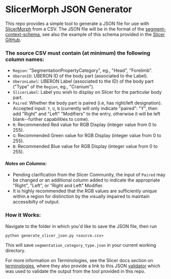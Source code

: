 # SlicerMorph JSON Generator

This repo provides a simple tool to generate a JSON file for use with [SlicerMorph](https://slicermorph.github.io/) from a CSV. The JSON file will be in the format of the [segment-context-schema](https://github.com/QIICR/dcmqi/blob/master/doc/schemas/segment-context-schema.json), see also the example of this schema provided in the [Slicer GitHub](https://github.com/Slicer/Slicer/blob/main/Modules/Loadable/Terminologies/Resources/SegmentationCategoryTypeModifier-DICOM-Master.json).

### The source CSV must contain (at minimum) the following column names:
   - `Region`: "SegmentationPropertyCategory", eg., "Head", "Forelimb".
   - `UberonID`: UBERON ID of the body part (associated to the Label).
   - `UberonLabel`: UBERON Label (associated to the ID) of the body part ("Type" of the `Region`, eg., "Cranium").
   - `SlicerLabel`: Label you wish to display on Slicer for the particular body part.
   - `Paired`: Whether the body part is paired (i.e, has right/left designation). Accepted input: `Y`, `U`, `N` (currently will only indicate "paired": "Y", then add "Right" and "Left" "Modifiers" to the entry, otherwise it will be left blank--further capabilities to come).
   - `R`: Recommended Red value for RGB Display (integer value from 0 to 255).
   - `G`: Recommended Green value for RGB Display (integer value from 0 to 255).
   - `B`: Recommended Blue value for RGB Display (integer value from 0 to 255).
  
#### _Notes on Columns:_  
  - Pending clarification from the Slicer Community, the input of `Paired` may be changed or an additional column added to indicate the appropriate "Right", "Left", or "Right and Left" Modifier.
  - It is highly recommended that the RGB values are sufficiently unique within a region for distinction by the visually impaired to maintain accessibilty of output.
  
  
### How it Works:
   Navigate to the folder in which you'd like to save the JSON file, then run
   ```
   python generate_slicer_json.py <source.csv>
   ```
   This will save `segmentation_category_type.json` in your current working directory.
  
  For more information on Terminologies, see the Slicer docs section on [terminologies](https://slicer.readthedocs.io/en/latest/user_guide/modules/terminologies.html), where they also provide a link to this JSON [validator](https://qiicr.org/dcmqi/#/validators) which was used to validate the output from the tool provided in this repo.
